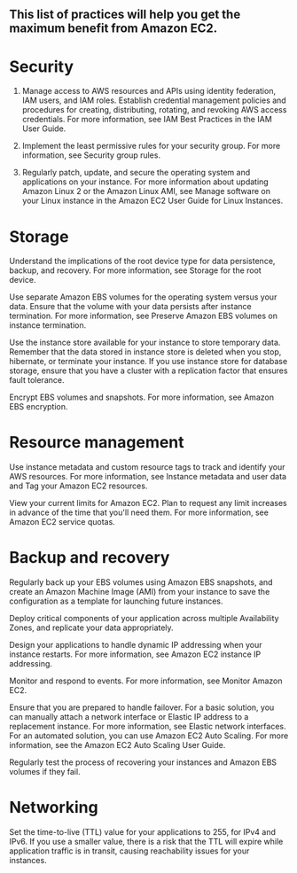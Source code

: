 ## This list of practices will help you get the maximum benefit from Amazon EC2.

# Security

1. Manage access to AWS resources and APIs using identity federation, IAM users, and IAM roles. Establish credential management policies and procedures for creating, distributing, rotating, and revoking AWS access credentials. For more information, see IAM Best Practices in the IAM User Guide.

1. Implement the least permissive rules for your security group. For more information, see Security group rules.

1. Regularly patch, update, and secure the operating system and applications on your instance. For more information about updating Amazon Linux 2 or the Amazon Linux AMI, see Manage software on your Linux instance in the Amazon EC2 User Guide for Linux Instances.

# Storage

Understand the implications of the root device type for data persistence, backup, and recovery. For more information, see Storage for the root device.

Use separate Amazon EBS volumes for the operating system versus your data. Ensure that the volume with your data persists after instance termination. For more information, see Preserve Amazon EBS volumes on instance termination.

Use the instance store available for your instance to store temporary data. Remember that the data stored in instance store is deleted when you stop, hibernate, or terminate your instance. If you use instance store for database storage, ensure that you have a cluster with a replication factor that ensures fault tolerance.

Encrypt EBS volumes and snapshots. For more information, see Amazon EBS encryption.

# Resource management

Use instance metadata and custom resource tags to track and identify your AWS resources. For more information, see Instance metadata and user data and Tag your Amazon EC2 resources.

View your current limits for Amazon EC2. Plan to request any limit increases in advance of the time that you'll need them. For more information, see Amazon EC2 service quotas.

# Backup and recovery

Regularly back up your EBS volumes using Amazon EBS snapshots, and create an Amazon Machine Image (AMI) from your instance to save the configuration as a template for launching future instances.

Deploy critical components of your application across multiple Availability Zones, and replicate your data appropriately.

Design your applications to handle dynamic IP addressing when your instance restarts. For more information, see Amazon EC2 instance IP addressing.

Monitor and respond to events. For more information, see Monitor Amazon EC2.

Ensure that you are prepared to handle failover. For a basic solution, you can manually attach a network interface or Elastic IP address to a replacement instance. For more information, see Elastic network interfaces. For an automated solution, you can use Amazon EC2 Auto Scaling. For more information, see the Amazon EC2 Auto Scaling User Guide.

Regularly test the process of recovering your instances and Amazon EBS volumes if they fail.

# Networking

Set the time-to-live (TTL) value for your applications to 255, for IPv4 and IPv6. If you use a smaller value, there is a risk that the TTL will expire while application traffic is in transit, causing reachability issues for your instances.
